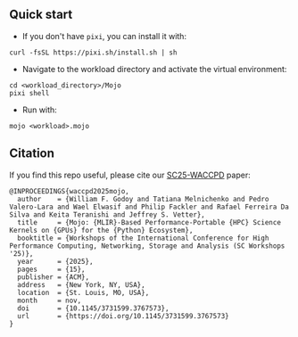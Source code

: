 ## Quick start

* If you don't have `pixi`, you can install it with:
```
curl -fsSL https://pixi.sh/install.sh | sh
```
* Navigate to the workload directory and activate the virtual environment:
```
cd <workload_directory>/Mojo
pixi shell
```
* Run with:
```
mojo <workload>.mojo
```

## Citation

If you find this repo useful, please cite our [SC25-WACCPD](https://waccpd.org/) paper:

```
@INPROCEEDINGS{waccpd2025mojo,
  author    = {William F. Godoy and Tatiana Melnichenko and Pedro Valero-Lara and Wael Elwasif and Philip Fackler and Rafael Ferreira Da Silva and Keita Teranishi and Jeffrey S. Vetter},
  title     = {Mojo: {MLIR}-Based Performance-Portable {HPC} Science Kernels on {GPUs} for the {Python} Ecosystem},
  booktitle = {Workshops of the International Conference for High Performance Computing, Networking, Storage and Analysis (SC Workshops '25)},
  year      = {2025},
  pages     = {15},
  publisher = {ACM},
  address   = {New York, NY, USA},
  location  = {St. Louis, MO, USA},
  month     = nov,
  doi       = {10.1145/3731599.3767573},
  url       = {https://doi.org/10.1145/3731599.3767573}
}
```